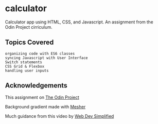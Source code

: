 # calculator
Calculator app using HTML, CSS, and Javascript. An assignment from the Odin Project cirriculum. 

## Topics Covered
    organizing code with ES6 classes 
    syncing Javascript with User Interface
    Switch statements
    CSS Grid & Flexbox
    handling user inputs

## Acknowledgements
This assignment on [The Odin Project](https://www.theodinproject.com/paths/foundations/courses/foundations/lessons/calculator)

Background gradient made with [Mesher](https://csshero.org/mesher/)

Much guidance from this video by [Web Dev Simplified](https://youtu.be/j59qQ7YWLxw)
